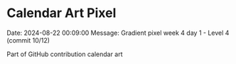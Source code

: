 # Calendar Art Pixel

Date: 2024-08-22 00:09:00
Message: Gradient pixel week 4 day 1 - Level 4 (commit 10/12)

Part of GitHub contribution calendar art
